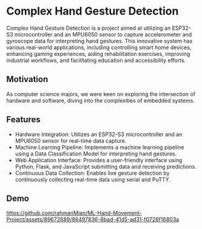 
# Complex Hand Gesture Detection
Complex Hand Gesture Detection is a project aimed at utilizing an ESP32-S3 microcontroller and an MPU6050 sensor to capture accelerometer and gyroscope data for interpreting hand gestures. This innovative system has various real-world applications, including controlling smart home devices, enhancing gaming experiences, aiding rehabilitation exercises, improving industrial workflows, and facilitating education and accessibility efforts.

## Motivation

As computer science majors, we were keen on exploring the intersection of hardware and software, diving into the complexities of embedded systems.

## Features
- Hardware Integration: Utilizes an ESP32-S3 microcontroller and an MPU6050 sensor for real-time data capture.
- Machine Learning Pipeline: Implements a machine learning pipeline using a Data Classification Model for interpreting hand gestures.
- Web Application Interface: Provides a user-friendly interface using Python, Flask, and JavaScript submitting data and receiving predictions.
- Continuous Data Collection: Enables live gesture detection by continuously collecting real-time data using serial and PuTTY.





## Demo

https://github.com/rahmanMian/ML-Hand-Movement-Project/assets/89672689/86497836-8bad-41d5-ad31-f0726f16803a

